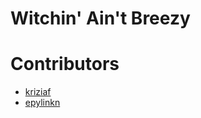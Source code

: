 Witchin' Ain't Breezy
=====================



Contributors
============

- [kriziaf](https://github.com/kriziaf)
- [epylinkn](https://github.com/epylinkn)

